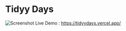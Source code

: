 # Tidyy Days
![Screenshot](https://tidyydays.vercel.app/assets/img/ScreenShot_TidyyDays.png)
Live Demo : https://tidyydays.vercel.app/
